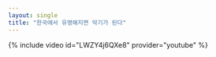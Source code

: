 ```yaml
---
layout: single 
title: "한국에서 유명해지면 악기가 된다" 
---
```


{% include video id="LWZY4j6QXe8" provider="youtube" %}
